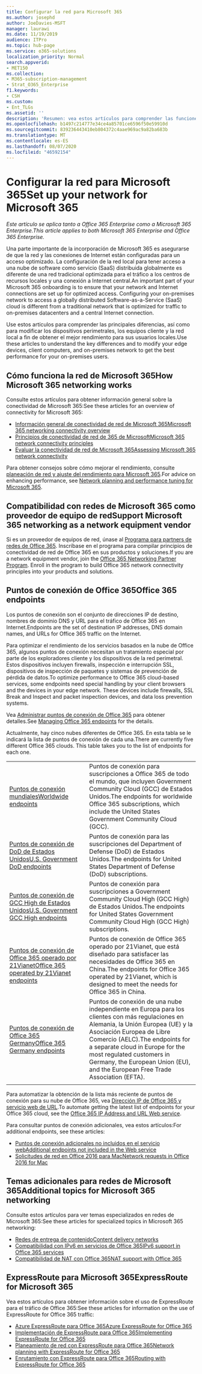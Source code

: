 ```yaml
---
title: Configurar la red para Microsoft 365
ms.author: josephd
author: JoeDavies-MSFT
manager: laurawi
ms.date: 11/19/2019
audience: ITPro
ms.topic: hub-page
ms.service: o365-solutions
localization_priority: Normal
search.appverid:
- MET150
ms.collection:
- M365-subscription-management
- Strat_O365_Enterprise
f1.keywords:
- CSH
ms.custom:
- Ent_TLGs
ms.assetid: ''
description: 'Resumen: vea estos artículos para comprender las funciones de red para Microsoft 365.'
ms.openlocfilehash: b1497c214777e34ce4a85701ce6596f50e59910d
ms.sourcegitcommit: 839236443410eb804372c4aae969ac9a82ba683b
ms.translationtype: MT
ms.contentlocale: es-ES
ms.lasthandoff: 08/07/2020
ms.locfileid: "46592154"
---
```

# <a name="set-up-your-network-for-microsoft-365"></a><span data-ttu-id="3b6ec-103">Configurar la red para Microsoft 365</span><span class="sxs-lookup"><span data-stu-id="3b6ec-103">Set up your network for Microsoft 365</span></span>

<span data-ttu-id="3b6ec-104">*Este artículo se aplica tanto a Office 365 Enterprise como a Microsoft 365 Enterprise.*</span><span class="sxs-lookup"><span data-stu-id="3b6ec-104">*This article applies to both Microsoft 365 Enterprise and Office 365 Enterprise.*</span></span>

<span data-ttu-id="3b6ec-p101">Una parte importante de la incorporación de Microsoft 365 es asegurarse de que la red y las conexiones de Internet están configuradas para un acceso optimizado. La configuración de la red local para tener acceso a una nube de software como servicio (SaaS) distribuida globalmente es diferente de una red tradicional optimizada para el tráfico a los centros de recursos locales y una conexión a Internet central.</span><span class="sxs-lookup"><span data-stu-id="3b6ec-p101">An important part of your Microsoft 365 onboarding is to ensure that your network and Internet connections are set up for optimized access. Configuring your on-premises network to access a globally distributed Software-as-a-Service (SaaS) cloud is different from a traditional network that is optimized for traffic to on-premises datacenters and a central Internet connection.</span></span> 

<span data-ttu-id="3b6ec-107">Use estos artículos para comprender las principales diferencias, así como para modificar los dispositivos perimetrales, los equipos cliente y la red local a fin de obtener el mejor rendimiento para sus usuarios locales.</span><span class="sxs-lookup"><span data-stu-id="3b6ec-107">Use these articles to understand the key differences and to modify your edge devices, client computers, and on-premises network to get the best performance for your on-premises users.</span></span>

## <a name="how-microsoft-365-networking-works"></a><span data-ttu-id="3b6ec-108">Cómo funciona la red de Microsoft 365</span><span class="sxs-lookup"><span data-stu-id="3b6ec-108">How Microsoft 365 networking works</span></span>

<span data-ttu-id="3b6ec-109">Consulte estos artículos para obtener información general sobre la conectividad de Microsoft 365:</span><span class="sxs-lookup"><span data-stu-id="3b6ec-109">See these articles for an overview of connectivity for Microsoft 365:</span></span>

- [<span data-ttu-id="3b6ec-110">Información general de conectividad de red de Microsoft 365</span><span class="sxs-lookup"><span data-stu-id="3b6ec-110">Microsoft 365 networking connectivity overview</span></span>](office-365-networking-overview.md)
- [<span data-ttu-id="3b6ec-111">Principios de conectividad de red de 365 de Microsoft</span><span class="sxs-lookup"><span data-stu-id="3b6ec-111">Microsoft 365 network connectivity principles</span></span>](office-365-network-connectivity-principles.md)
- [<span data-ttu-id="3b6ec-112">Evaluar la conectividad de red de Microsoft 365</span><span class="sxs-lookup"><span data-stu-id="3b6ec-112">Assessing Microsoft 365 network connectivity</span></span>](assessing-network-connectivity.md)

<span data-ttu-id="3b6ec-113">Para obtener consejos sobre cómo mejorar el rendimiento, consulte [planeación de red y ajuste del rendimiento para Microsoft 365](network-planning-and-performance.md).</span><span class="sxs-lookup"><span data-stu-id="3b6ec-113">For advice on enhancing performance, see [Network planning and performance tuning for Microsoft 365](network-planning-and-performance.md).</span></span>

## <a name="support-microsoft-365-networking-as-a-network-equipment-vendor"></a><span data-ttu-id="3b6ec-114">Compatibilidad con redes de Microsoft 365 como proveedor de equipo de red</span><span class="sxs-lookup"><span data-stu-id="3b6ec-114">Support Microsoft 365 networking as a network equipment vendor</span></span>

<span data-ttu-id="3b6ec-p102">Si es un proveedor de equipos de red, únase al [Programa para partners de redes de Office 365](office-365-networking-partner-program.md). Inscríbase en el programa para compilar principios de conectividad de red de Office 365 en sus productos y soluciones.</span><span class="sxs-lookup"><span data-stu-id="3b6ec-p102">If you are a network equipment vendor, join the [Office 365 Networking Partner Program](office-365-networking-partner-program.md). Enroll in the program to build Office 365 network connectivity principles into your products and solutions.</span></span> 

## <a name="office-365-endpoints"></a><span data-ttu-id="3b6ec-117">Puntos de conexión de Office 365</span><span class="sxs-lookup"><span data-stu-id="3b6ec-117">Office 365 endpoints</span></span>

<span data-ttu-id="3b6ec-118">Los puntos de conexión son el conjunto de direcciones IP de destino, nombres de dominio DNS y URL para el tráfico de Office 365 en Internet.</span><span class="sxs-lookup"><span data-stu-id="3b6ec-118">Endpoints are the set of destination IP addresses, DNS domain names, and URLs for Office 365 traffic on the Internet.</span></span> 

<span data-ttu-id="3b6ec-p103">Para optimizar el rendimiento de los servicios basados en la nube de Office 365, algunos puntos de conexión necesitan un tratamiento especial por parte de los exploradores cliente y los dispositivos de la red perimetral. Estos dispositivos incluyen firewalls, inspección e interrupción SSL, dispositivos de inspección de paquetes y sistemas de prevención de pérdida de datos.</span><span class="sxs-lookup"><span data-stu-id="3b6ec-p103">To optimize performance to Office 365 cloud-based services, some endpoints need special handling by your client browsers and the devices in your edge network. These devices include firewalls, SSL Break and Inspect and packet inspection devices, and data loss prevention systems.</span></span>

<span data-ttu-id="3b6ec-121">Vea [Administrar puntos de conexión de Office 365](managing-office-365-endpoints.md) para obtener detalles.</span><span class="sxs-lookup"><span data-stu-id="3b6ec-121">See [Managing Office 365 endpoints](managing-office-365-endpoints.md) for the details.</span></span>

<span data-ttu-id="3b6ec-p104">Actualmente, hay cinco nubes diferentes de Office 365. En esta tabla se le indicará la lista de puntos de conexión de cada una.</span><span class="sxs-lookup"><span data-stu-id="3b6ec-p104">There are currently five different Office 365 clouds. This table takes you to the list of endpoints for each one.</span></span>

|||
|:-------|:-----|
| [<span data-ttu-id="3b6ec-124">Puntos de conexión mundiales</span><span class="sxs-lookup"><span data-stu-id="3b6ec-124">Worldwide endpoints</span></span>](urls-and-ip-address-ranges.md) | <span data-ttu-id="3b6ec-125">Puntos de conexión para suscripciones a Office 365 de todo el mundo, que incluyen Government Community Cloud (GCC) de Estados Unidos.</span><span class="sxs-lookup"><span data-stu-id="3b6ec-125">The endpoints for worldwide Office 365 subscriptions, which include the United States Government Community Cloud (GCC).</span></span> |
| [<span data-ttu-id="3b6ec-126">Puntos de conexión de DoD de Estados Unidos</span><span class="sxs-lookup"><span data-stu-id="3b6ec-126">U.S. Government DoD endpoints</span></span>](office-365-u-s-government-dod-endpoints.md) | <span data-ttu-id="3b6ec-127">Puntos de conexión para las suscripciones del Department of Defense (DoD) de Estados Unidos.</span><span class="sxs-lookup"><span data-stu-id="3b6ec-127">The endpoints for United States Department of Defense (DoD) subscriptions.</span></span> |
| [<span data-ttu-id="3b6ec-128">Puntos de conexión de GCC High de Estados Unidos</span><span class="sxs-lookup"><span data-stu-id="3b6ec-128">U.S. Government GCC High endpoints</span></span>](office-365-u-s-government-gcc-high-endpoints.md) | <span data-ttu-id="3b6ec-129">Puntos de conexión para suscripciones a Government Community Cloud High (GCC High) de Estados Unidos.</span><span class="sxs-lookup"><span data-stu-id="3b6ec-129">The endpoints for United States Government Community Cloud High (GCC High) subscriptions.</span></span> |
| [<span data-ttu-id="3b6ec-130">Puntos de conexión de Office 365 operado por 21Vianet</span><span class="sxs-lookup"><span data-stu-id="3b6ec-130">Office 365 operated by 21Vianet endpoints</span></span>](urls-and-ip-address-ranges-21vianet.md) | <span data-ttu-id="3b6ec-131">Puntos de conexión de Office 365 operado por 21Vianet, que está diseñado para satisfacer las necesidades de Office 365 en China.</span><span class="sxs-lookup"><span data-stu-id="3b6ec-131">The endpoints for Office 365 operated by 21Vianet, which is designed to meet the needs for Office 365 in China.</span></span> |
| [<span data-ttu-id="3b6ec-132">Puntos de conexión de Office 365 Germany</span><span class="sxs-lookup"><span data-stu-id="3b6ec-132">Office 365 Germany endpoints</span></span>](office-365-germany-endpoints.md) | <span data-ttu-id="3b6ec-133">Puntos de conexión de una nube independiente en Europa para los clientes con más regulaciones en Alemania, la Unión Europea (UE) y la Asociación Europea de Libre Comercio (AELC).</span><span class="sxs-lookup"><span data-stu-id="3b6ec-133">The endpoints for a separate cloud in Europe for the most regulated customers in Germany, the European Union (EU), and the European Free Trade Association (EFTA).</span></span> |
|||

<span data-ttu-id="3b6ec-134">Para automatizar la obtención de la lista más reciente de puntos de conexión para su nube de Office 365, vea [Dirección IP de Office 365 y servicio web de URL](office-365-ip-web-service.md).</span><span class="sxs-lookup"><span data-stu-id="3b6ec-134">To automate getting the latest list of endpoints for your Office 365 cloud, see the [Office 365 IP Address and URL Web service](office-365-ip-web-service.md).</span></span>

<span data-ttu-id="3b6ec-135">Para consultar puntos de conexión adicionales, vea estos artículos:</span><span class="sxs-lookup"><span data-stu-id="3b6ec-135">For additional endpoints, see these articles:</span></span>

- [<span data-ttu-id="3b6ec-136">Puntos de conexión adicionales no incluidos en el servicio web</span><span class="sxs-lookup"><span data-stu-id="3b6ec-136">Additional endpoints not included in the Web service</span></span>](additional-office365-ip-addresses-and-urls.md)
- [<span data-ttu-id="3b6ec-137">Solicitudes de red en Office 2016 para Mac</span><span class="sxs-lookup"><span data-stu-id="3b6ec-137">Network requests in Office 2016 for Mac</span></span>](network-requests-in-office-2016-for-mac.md)


## <a name="additional-topics-for-microsoft-365-networking"></a><span data-ttu-id="3b6ec-138">Temas adicionales para redes de Microsoft 365</span><span class="sxs-lookup"><span data-stu-id="3b6ec-138">Additional topics for Microsoft 365 networking</span></span>

<span data-ttu-id="3b6ec-139">Consulte estos artículos para ver temas especializados en redes de Microsoft 365:</span><span class="sxs-lookup"><span data-stu-id="3b6ec-139">See these articles for specialized topics in Microsoft 365 networking:</span></span>

- [<span data-ttu-id="3b6ec-140">Redes de entrega de contenido</span><span class="sxs-lookup"><span data-stu-id="3b6ec-140">Content delivery networks</span></span>](content-delivery-networks.md)
- [<span data-ttu-id="3b6ec-141">Compatibilidad con IPv6 en servicios de Office 365</span><span class="sxs-lookup"><span data-stu-id="3b6ec-141">IPv6 support in Office 365 services</span></span>](ipv6-support.md)
- [<span data-ttu-id="3b6ec-142">Compatibilidad de NAT con Office 365</span><span class="sxs-lookup"><span data-stu-id="3b6ec-142">NAT support with Office 365</span></span>](nat-support-with-office-365.md)

## <a name="expressroute-for-microsoft-365"></a><span data-ttu-id="3b6ec-143">ExpressRoute para Microsoft 365</span><span class="sxs-lookup"><span data-stu-id="3b6ec-143">ExpressRoute for Microsoft 365</span></span>

<span data-ttu-id="3b6ec-144">Vea estos artículos para obtener información sobre el uso de ExpressRoute para el tráfico de Office 365:</span><span class="sxs-lookup"><span data-stu-id="3b6ec-144">See these articles for information on the use of ExpressRoute for Office 365 traffic:</span></span>

- [<span data-ttu-id="3b6ec-145">Azure ExpressRoute para Office 365</span><span class="sxs-lookup"><span data-stu-id="3b6ec-145">Azure ExpressRoute for Office 365</span></span>](azure-expressroute.md)
- [<span data-ttu-id="3b6ec-146">Implementación de ExpressRoute para Office 365</span><span class="sxs-lookup"><span data-stu-id="3b6ec-146">Implementing ExpressRoute for Office 365</span></span>](implementing-expressroute.md)
- [<span data-ttu-id="3b6ec-147">Planeamiento de red con ExpressRoute para Office 365</span><span class="sxs-lookup"><span data-stu-id="3b6ec-147">Network planning with ExpressRoute for Office 365</span></span>](network-planning-with-expressroute.md)
- [<span data-ttu-id="3b6ec-148">Enrutamiento con ExpressRoute para Office 365</span><span class="sxs-lookup"><span data-stu-id="3b6ec-148">Routing with ExpressRoute for Office 365</span></span>](routing-with-expressroute.md)
